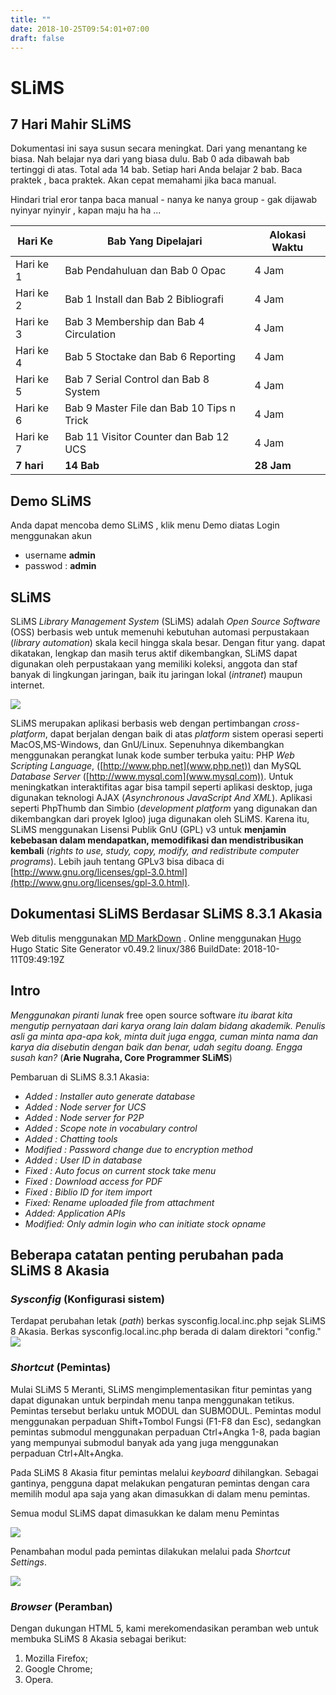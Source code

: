 ```yaml
---
title: ""
date: 2018-10-25T09:54:01+07:00
draft: false
---
```

# SLiMS

## 7 Hari Mahir SLiMS
Dokumentasi ini saya susun secara meningkat. Dari yang menantang ke biasa. Nah belajar nya dari yang biasa dulu. Bab 0 ada dibawah bab tertinggi di atas. Total ada 14 bab. Setiap hari Anda belajar 2 bab. Baca praktek , baca praktek. Akan cepat memahami jika baca manual. 

Hindari trial eror tanpa baca manual - nanya ke nanya group - gak dijawab nyinyar nyinyir , kapan maju ha ha ...

Hari Ke | Bab Yang Dipelajari | Alokasi Waktu
--- | --- | ---
Hari ke 1 | Bab Pendahuluan dan Bab 0 Opac| 4 Jam
Hari ke 2 | Bab 1 Install  dan Bab 2 Bibliografi | 4 Jam
Hari ke 3 | Bab 3 Membership dan Bab 4 Circulation | 4 Jam
Hari ke 4 | Bab 5 Stoctake dan Bab 6 Reporting | 4 Jam
Hari ke 5 | Bab 7 Serial Control dan Bab 8 System | 4 Jam
Hari ke 6 | Bab 9 Master File dan Bab 10 Tips n Trick | 4 Jam
Hari ke 7 | Bab 11 Visitor Counter dan Bab 12 UCS | 4 Jam
**7 hari** | **14 Bab** | **28 Jam**

## Demo SLiMS
Anda dapat mencoba demo SLiMS , klik menu Demo diatas
Login menggunakan akun 
* username **admin**
* passwod : **admin**

## SLiMS 
SLiMS _Library Management System_ (SLiMS) adalah _Open Source Software_ (OSS) berbasis web untuk memenuhi kebutuhan automasi perpustakaan (_library automation_) skala kecil hingga skala besar. Dengan fitur yang. dapat dikatakan, lengkap dan masih terus aktif dikembangkan, SLiMS dapat digunakan oleh perpustakaan yang memiliki koleksi, anggota dan staf banyak di lingkungan jaringan, baik itu jaringan lokal (_intranet_) maupun internet.

![](assets/slims_logo_baru.png)

SLiMS merupakan aplikasi berbasis web dengan pertimbangan _cross-platform_, dapat berjalan dengan baik di atas _platform_ sistem operasi seperti MacOS,MS-Windows, dan GnU/Linux. Sepenuhnya dikembangkan menggunakan perangkat lunak kode sumber terbuka yaitu: PHP _Web Scripting Language_, ([http://www.php.net](www.php.net)) dan MySQL _Database Server_ ([http://www.mysql.com](www.mysql.com)). Untuk meningkatkan interaktifitas agar bisa tampil seperti aplikasi desktop, juga digunakan teknologi AJAX (_Asynchronous JavaScript And XML_). Aplikasi seperti PhpThumb dan Simbio (_development platform_ yang digunakan dan dikembangkan dari proyek Igloo) juga digunakan oleh SLiMS. Karena itu, SLiMS menggunakan Lisensi Publik GnU (GPL) v3 untuk **menjamin kebebasan dalam mendapatkan, memodifikasi dan mendistribusikan kembali** (_rights to use, study, copy, modify, and redistribute computer programs_). Lebih jauh tentang GPLv3 bisa dibaca di [http://www.gnu.org/licenses/gpl-3.0.html](http://www.gnu.org/licenses/gpl-3.0.html).

## Dokumentasi SLiMS Berdasar SLiMS 8.3.1 Akasia

Web ditulis menggunakan [MD MarkDown](https://en.wikipedia.org/wiki/Markdown) . Online menggunakan [Hugo](https://hugo.io) Hugo Static Site Generator v0.49.2 linux/386 BuildDate: 2018-10-11T09:49:19Z

## Intro

_Menggunakan piranti lunak_ free open source software _itu ibarat kita mengutip pernyataan dari karya orang lain dalam bidang akademik. Penulis asli ga minta apa-apa kok, minta duit juga engga, cuman minta nama dan karya dia disebutin dengan baik dan benar, udah segitu doang. Engga susah kan?_ (**Arie Nugraha, Core Programmer SLiMS**)

Pembaruan di SLiMS 8.3.1 Akasia:

* _Added : Installer auto generate database_
* _Added : Node server for UCS_
* _Added : Node server for P2P_
* _Added : Scope note in vocabulary control_
* _Added : Chatting tools_
* _Modified : Password change due to encryption method_
* _Added : User ID in database_
* _Fixed : Auto focus on current stock take menu_
* _Fixed : Download access for PDF_
* _Fixed : Biblio ID for item import_
* _Fixed: Rename uploaded file from attachment_
* _Added: Application APIs_
* _Modified: Only admin login who can initiate stock opname_

## Beberapa catatan penting perubahan pada SLiMS 8 Akasia

### _Sysconfig_ (Konfigurasi sistem)

Terdapat perubahan letak (_path_) berkas sysconfig.local.inc.php sejak SLiMS 8 Akasia. Berkas sysconfig.local.inc.php berada di dalam direktori "config."
![](assets/config1.png)

### _Shortcut_ (Pemintas)

Mulai SLiMS 5 Meranti, SLiMS mengimplementasikan fitur pemintas yang dapat digunakan untuk berpindah menu tanpa menggunakan tetikus. Pemintas tersebut berlaku untuk MODUL dan SUBMODUL. Pemintas modul menggunakan perpaduan Shift+Tombol Fungsi (F1-F8 dan Esc), sedangkan pemintas submodul menggunakan perpaduan Ctrl+Angka 1-8, pada bagian yang mempunyai submodul banyak ada yang juga menggunakan perpaduan Ctrl+Alt+Angka.

Pada SLiMS 8 Akasia fitur pemintas melalui _keyboard_ dihilangkan. Sebagai gantinya, pengguna dapat melakukan pengaturan pemintas dengan cara memilih modul apa saja yang akan dimasukkan di dalam menu pemintas.

Semua modul SLiMS dapat dimasukkan ke dalam menu Pemintas

![](assets/shortcut.png)

Penambahan modul pada pemintas dilakukan melalui pada _Shortcut Settings_.

![](assets/shortcut1.png)

### _Browser_ (Peramban)

Dengan dukungan HTML 5, kami merekomendasikan peramban web untuk membuka SLiMS 8 Akasia sebagai berikut:

1. Mozilla Firefox;
2. Google Chrome;
3. Opera.



